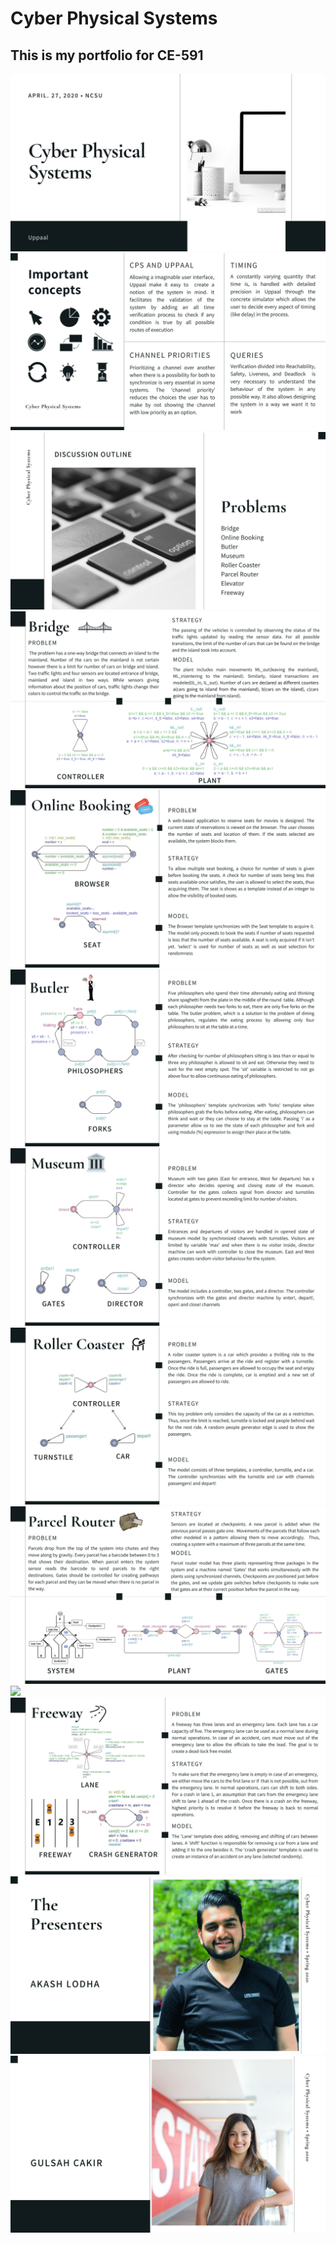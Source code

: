 # Cyber Physical Systems

## This is my portfolio for CE-591

![](./Akash_001.jpg)
![](./Akash_002.jpg)
![](./Akash_003.jpg)
![](./Akash_004.jpg)
![](./Akash_005.jpg)
![](./Akash_006.jpg)
![](./Akash_007.jpg)
![](./Akash_008.jpg)
![](./Akash_009.jpg)
![](./Akash_010.jpg)
![](./Akash_011.jpg)
![](./Akash_012.jpg)
![](./Akash_013.jpg)
